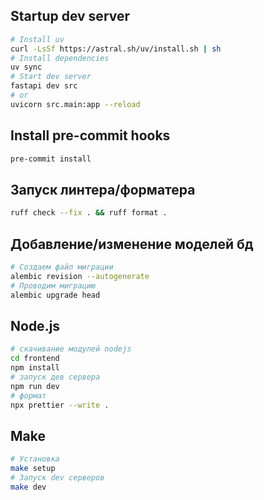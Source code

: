 ## Startup dev server
```sh
# Install uv
curl -LsSf https://astral.sh/uv/install.sh | sh
# Install dependencies
uv sync
# Start dev server
fastapi dev src
# or
uvicorn src.main:app --reload
```

## Install pre-commit hooks
```sh
pre-commit install
```

## Запуск линтера/форматера
```sh
ruff check --fix . && ruff format .
```

## Добавление/изменение моделей бд
```sh
# Создаем файл миграции
alembic revision --autogenerate
# Проводим миграцию
alembic upgrade head
```

## Node.js
```sh
# скачивание модулей nodejs
cd frontend
npm install
# запуск дев сервера
npm run dev
# формат
npx prettier --write .
```

## Make
```sh
# Установка
make setup
# Запуск dev серверов
make dev
```

